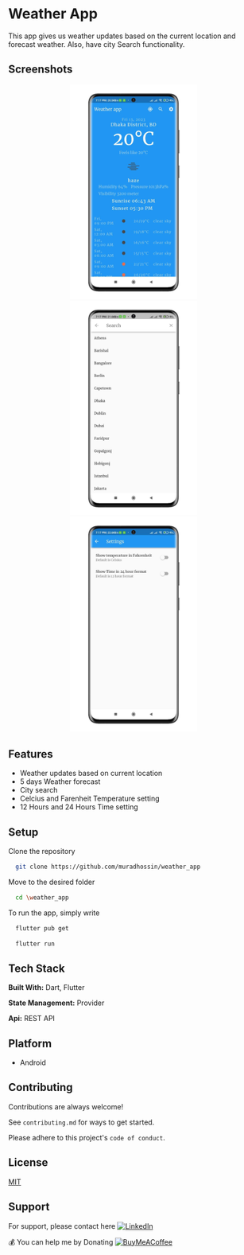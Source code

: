 
# Weather App

This app gives us weather updates based on
the current location and forecast weather. Also, have city Search functionality.

## Screenshots

<p align="center">
  <img src="screenshots/photo_2023-01-13_19-38-29.jpg" width="256" hspace="4">
  <img src="screenshots/photo_2023-01-13_19-38-29 (2).jpg" width="256" hspace="4">
  <img src="screenshots/photo_2023-01-13_19-38-29 (3).jpg" width="256" hspace="4">
</p>


## Features

- Weather updates based on current location
- 5 days Weather forecast
- City search 
- Celcius and Farenheit Temperature setting
- 12 Hours and 24 Hours Time setting



## Setup

Clone the repository

```bash
  git clone https://github.com/muradhossin/weather_app
```
Move to the desired folder

```bash
  cd \weather_app
```
To run the app, simply write

```bash
  flutter pub get
```
```bash
  flutter run
```
## Tech Stack

**Built With:** Dart, Flutter

**State Management:** Provider

**Api:** REST API



## Platform

- Android


## Contributing

Contributions are always welcome!

See `contributing.md` for ways to get started.

Please adhere to this project's `code of conduct`.


## License

[MIT](https://choosealicense.com/licenses/mit/)


## Support

For support, please contact here [![LinkedIn](https://img.shields.io/badge/LinkedIn-%230077B5.svg?logo=linkedin&logoColor=white)](https://linkedin.com/in/md-murad-hossin)

  💰 You can help me by Donating
  [![BuyMeACoffee](https://img.shields.io/badge/Buy%20Me%20a%20Coffee-ffdd00?style=for-the-badge&logo=buy-me-a-coffee&logoColor=black)](https://buymeacoffee.com/muradhossin) 
